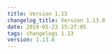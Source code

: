 ```yaml
---
title: Version 1.13
changelog_title: Version 1.13.8
date: 2019-05-23 15:27:05 
tags: changelogs 1.13
version: 1.13.8
---
```

<script src="https://gist.github.com/spinnaker-release/04e08d4c3fd30e0c65393b6199dfb41b.js"/>